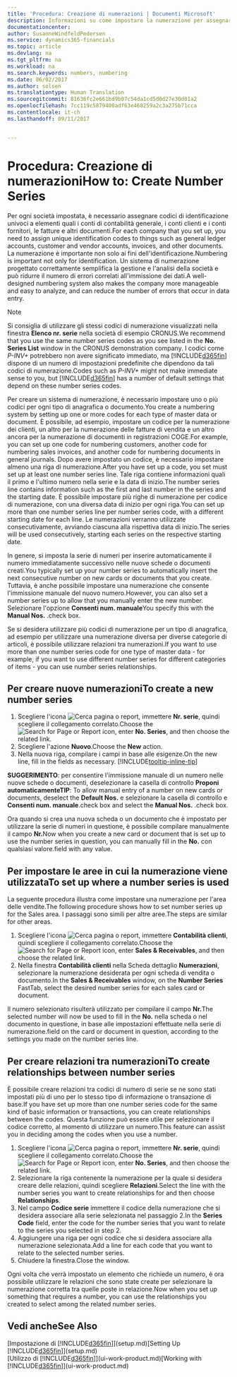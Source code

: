 ```yaml
---
title: 'Procedura: Creazione di numerazioni | Documenti Microsoft'
description: Informazioni su come impostare la numerazione per assegnare codici di identificazione univoci a conti e documenti in Dynamics 365 for Financials.
documentationcenter: 
author: SusanneWindfeldPedersen
ms.service: dynamics365-financials
ms.topic: article
ms.devlang: na
ms.tgt_pltfrm: na
ms.workload: na
ms.search.keywords: numbers, numbering
ms.date: 06/02/2017
ms.author: solsen
ms.translationtype: Human Translation
ms.sourcegitcommit: 81636fc2e661bd9b07c54da1cd5d0d27e30d01a2
ms.openlocfilehash: 7cc119c5879400adf63e468259a2c3a275b71cca
ms.contentlocale: it-ch
ms.lasthandoff: 09/11/2017


---
```

# <a name="how-to-create-number-series"></a><span data-ttu-id="700a0-103">Procedura: Creazione di numerazioni</span><span class="sxs-lookup"><span data-stu-id="700a0-103">How to: Create Number Series</span></span>
<span data-ttu-id="700a0-104">Per ogni società impostata, è necessario assegnare codici di identificazione univoci a elementi quali i conti di contabilità generale, i conti clienti e i conti fornitori, le fatture e altri documenti.</span><span class="sxs-lookup"><span data-stu-id="700a0-104">For each company that you set up, you need to assign unique identification codes to things such as general ledger accounts, customer and vendor accounts, invoices, and other documents.</span></span> <span data-ttu-id="700a0-105">La numerazione è importante non solo ai fini dell'identificazione.</span><span class="sxs-lookup"><span data-stu-id="700a0-105">Numbering is important not only for identification.</span></span> <span data-ttu-id="700a0-106">Un sistema di numerazione progettato correttamente semplifica la gestione e l'analisi della società e può ridurre il numero di errori correlati all'immissione dei dati.</span><span class="sxs-lookup"><span data-stu-id="700a0-106">A well-designed numbering system also makes the company more manageable and easy to analyze, and can reduce the number of errors that occur in data entry.</span></span>

> [!NOTE]  
>   <span data-ttu-id="700a0-107">Si consiglia di utilizzare gli stessi codici di numerazione visualizzati nella finestra **Elenco nr. serie** nella società di esempio CRONUS.</span><span class="sxs-lookup"><span data-stu-id="700a0-107">We recommend that you use the same number series codes as you see listed in the **No. Series List** window in the CRONUS demonstration company.</span></span> <span data-ttu-id="700a0-108">I codici come *P-INV+* potrebbero non avere significato immediato, ma [!INCLUDE[d365fin](includes/d365fin_md.md)] dispone di un numero di impostazioni predefinite che dipendono da tali codici di numerazione.</span><span class="sxs-lookup"><span data-stu-id="700a0-108">Codes such as *P-INV+* might not make immediate sense to you, but [!INCLUDE[d365fin](includes/d365fin_md.md)] has a number of default settings that depend on these number series codes.</span></span>

<span data-ttu-id="700a0-109">Per creare un sistema di numerazione, è necessario impostare uno o più codici per ogni tipo di anagrafica o documento.</span><span class="sxs-lookup"><span data-stu-id="700a0-109">You create a numbering system by setting up one or more codes for each type of master data or document.</span></span> <span data-ttu-id="700a0-110">È possibile, ad esempio, impostare un codice per la numerazione dei clienti, un altro per la numerazione delle fatture di vendita e un altro ancora per la numerazione di documenti in registrazioni COGE.</span><span class="sxs-lookup"><span data-stu-id="700a0-110">For example, you can set up one code for numbering customers, another code for numbering sales invoices, and another code for numbering documents in general journals.</span></span> <span data-ttu-id="700a0-111">Dopo avere impostato un codice, è necessario impostare almeno una riga di numerazione.</span><span class="sxs-lookup"><span data-stu-id="700a0-111">After you have set up a code, you set must set up at least one number series line.</span></span> <span data-ttu-id="700a0-112">Tale riga contiene informazioni quali il primo e l'ultimo numero nella serie e la data di inizio.</span><span class="sxs-lookup"><span data-stu-id="700a0-112">The number series line contains information such as the first and last number in the series and the starting date.</span></span> <span data-ttu-id="700a0-113">È possibile impostare più righe di numerazione per codice di numerazione, con una diversa data di inizio per ogni riga.</span><span class="sxs-lookup"><span data-stu-id="700a0-113">You can set up more than one number series line per number series code, with a different starting date for each line.</span></span> <span data-ttu-id="700a0-114">Le numerazioni verranno utilizzate consecutivamente, avviando ciascuna alla rispettiva data di inizio.</span><span class="sxs-lookup"><span data-stu-id="700a0-114">The series will be used consecutively, starting each series on the respective starting date.</span></span>

<span data-ttu-id="700a0-115">In genere, si imposta la serie di numeri per inserire automaticamente il numero immediatamente successivo nelle nuove schede o documenti creati.</span><span class="sxs-lookup"><span data-stu-id="700a0-115">You typically set up your number series to automatically insert the next consecutive number on new cards or documents that you create.</span></span> <span data-ttu-id="700a0-116">Tuttavia, è anche possibile impostare una numerazione che consente l'immissione manuale del nuovo numero.</span><span class="sxs-lookup"><span data-stu-id="700a0-116">However, you can also set a number series up to allow that you manually enter the new number.</span></span> <span data-ttu-id="700a0-117">Selezionare l'opzione **Consenti num. manuale**</span><span class="sxs-lookup"><span data-stu-id="700a0-117">You specify this with the **Manual Nos.**</span></span> <span data-ttu-id="700a0-118">.</span><span class="sxs-lookup"><span data-stu-id="700a0-118">check box.</span></span>

<span data-ttu-id="700a0-119">Se si desidera utilizzare più codici di numerazione per un tipo di anagrafica, ad esempio per utilizzare una numerazione diversa per diverse categorie di articoli, è possibile utilizzare relazioni tra numerazioni.</span><span class="sxs-lookup"><span data-stu-id="700a0-119">If you want to use more than one number series code for one type of master data - for example, if you want to use different number series for different categories of items - you can use number series relationships.</span></span>

## <a name="to-create-a-new-number-series"></a><span data-ttu-id="700a0-120">Per creare nuove numerazioni</span><span class="sxs-lookup"><span data-stu-id="700a0-120">To create a new number series</span></span>
1. <span data-ttu-id="700a0-121">Scegliere l'icona ![Cerca pagina o report](media/ui-search/search_small.png "icona Cerca pagina o report"), immettere **Nr. serie**, quindi scegliere il collegamento correlato.</span><span class="sxs-lookup"><span data-stu-id="700a0-121">Choose the ![Search for Page or Report](media/ui-search/search_small.png "Search for Page or Report icon") icon, enter **No. Series**, and then choose the related link.</span></span>
2. <span data-ttu-id="700a0-122">Scegliere l'azione **Nuovo**.</span><span class="sxs-lookup"><span data-stu-id="700a0-122">Choose the **New** action.</span></span>
3. <span data-ttu-id="700a0-123">Nella nuova riga, compilare i campi in base alle esigenze.</span><span class="sxs-lookup"><span data-stu-id="700a0-123">On the new line, fill in the fields as necessary.</span></span> [!INCLUDE[tooltip-inline-tip](includes/tooltip-inline-tip_md.md)]

<span data-ttu-id="700a0-124">**SUGGERIMENTO**: per consentire l'immissione manuale di un numero nelle nuove schede o documenti, deselezionare la casella di controllo **Proponi automaticamente**</span><span class="sxs-lookup"><span data-stu-id="700a0-124">**TIP**: To allow manual entry of a number on new cards or documents, deselect the **Default Nos.**</span></span> <span data-ttu-id="700a0-125">e selezionare la casella di controllo e **Consenti num. manuale**.</span><span class="sxs-lookup"><span data-stu-id="700a0-125">check box and select the **Manual Nos.**</span></span> <span data-ttu-id="700a0-126">.</span><span class="sxs-lookup"><span data-stu-id="700a0-126">check box.</span></span>

<span data-ttu-id="700a0-127">Ora quando si crea una nuova scheda o un documento che è impostato per utilizzare la serie di numeri in questione, è possibile compilare manualmente il campo **Nr.**</span><span class="sxs-lookup"><span data-stu-id="700a0-127">Now when you create a new card or document that is set up to use the number series in question, you can manually fill in the **No.**</span></span> <span data-ttu-id="700a0-128">con qualsiasi valore.</span><span class="sxs-lookup"><span data-stu-id="700a0-128">field with any value.</span></span>  

## <a name="to-set-up-where-a-number-series-is-used"></a><span data-ttu-id="700a0-129">Per impostare le aree in cui la numerazione viene utilizzata</span><span class="sxs-lookup"><span data-stu-id="700a0-129">To set up where a number series is used</span></span>
<span data-ttu-id="700a0-130">La seguente procedura illustra come impostare una numerazione per l'area delle vendite.</span><span class="sxs-lookup"><span data-stu-id="700a0-130">The following procedure shows how to set number series up for the Sales area.</span></span> <span data-ttu-id="700a0-131">I passaggi sono simili per altre aree.</span><span class="sxs-lookup"><span data-stu-id="700a0-131">The steps are similar for other areas.</span></span>
1. <span data-ttu-id="700a0-132">Scegliere l'icona ![Cerca pagina o report](media/ui-search/search_small.png "icona Cerca pagina o report"), immettere **Contabilità clienti**, quindi scegliere il collegamento correlato.</span><span class="sxs-lookup"><span data-stu-id="700a0-132">Choose the ![Search for Page or Report](media/ui-search/search_small.png "Search for Page or Report icon") icon, enter **Sales & Receivables**, and then choose the related link.</span></span>
2. <span data-ttu-id="700a0-133">Nella finestra **Contabilità clienti** nella Scheda dettaglio **Numerazioni**, selezionare la numerazione desiderata per ogni scheda di vendita o documento.</span><span class="sxs-lookup"><span data-stu-id="700a0-133">In the **Sales & Receivables** window, on the **Number Series** FastTab, select the desired number series for each sales card or document.</span></span>

<span data-ttu-id="700a0-134">Il numero selezionato risulterà utilizzato per compilare il campo **Nr.**</span><span class="sxs-lookup"><span data-stu-id="700a0-134">The selected number will now be used to fill in the **No.**</span></span> <span data-ttu-id="700a0-135">nella scheda o nel documento in questione, in base alle impostazioni effettuate nella serie di numerazione.</span><span class="sxs-lookup"><span data-stu-id="700a0-135">field on the card or document in question, according to the settings you made on the number series line.</span></span>

## <a name="to-create-relationships-between-number-series"></a><span data-ttu-id="700a0-136">Per creare relazioni tra numerazioni</span><span class="sxs-lookup"><span data-stu-id="700a0-136">To create relationships between number series</span></span>
<span data-ttu-id="700a0-137">È possibile creare relazioni tra codici di numero di serie se ne sono stati impostati più di uno per lo stesso tipo di informazione o transazione di base.</span><span class="sxs-lookup"><span data-stu-id="700a0-137">If you have set up more than one number series code for the same kind of basic information or transactions, you can create relationships between the codes.</span></span> <span data-ttu-id="700a0-138">Questa funzione può essere utile per selezionare il codice corretto, al momento di utilizzare un numero.</span><span class="sxs-lookup"><span data-stu-id="700a0-138">This feature can assist you in deciding among the codes when you use a number.</span></span>

1. <span data-ttu-id="700a0-139">Scegliere l'icona ![Cerca pagina o report](media/ui-search/search_small.png "icona Cerca pagina o report"), immettere **Nr. serie**, quindi scegliere il collegamento correlato.</span><span class="sxs-lookup"><span data-stu-id="700a0-139">Choose the ![Search for Page or Report](media/ui-search/search_small.png "Search for Page or Report icon") icon, enter **No. Series**, and then choose the related link.</span></span>
2. <span data-ttu-id="700a0-140">Selezionare la riga contenente la numerazione per la quale si desidera creare delle relazioni, quindi scegliere **Relazioni**.</span><span class="sxs-lookup"><span data-stu-id="700a0-140">Select the line with the number series you want to create relationships for and then choose **Relationships**.</span></span>
3. <span data-ttu-id="700a0-141">Nel campo **Codice serie** immettere il codice della numerazione che si desidera associare alla serie selezionata nel passaggio 2.</span><span class="sxs-lookup"><span data-stu-id="700a0-141">In the **Series Code** field, enter the code for the number series that you want to relate to the series you selected in step 2.</span></span>
4. <span data-ttu-id="700a0-142">Aggiungere una riga per ogni codice che si desidera associare alla numerazione selezionata.</span><span class="sxs-lookup"><span data-stu-id="700a0-142">Add a line for each code that you want to relate to the selected number series.</span></span>
5. <span data-ttu-id="700a0-143">Chiudere la finestra.</span><span class="sxs-lookup"><span data-stu-id="700a0-143">Close the window.</span></span>

<span data-ttu-id="700a0-144">Ogni volta che verrà impostato un elemento che richiede un numero, è ora possibile utilizzare le relazioni che sono state create per selezionare la numerazione corretta tra quelle poste in relazione.</span><span class="sxs-lookup"><span data-stu-id="700a0-144">Now when you set up something that requires a number, you can use the relationships you created to select among the related number series.</span></span>

## <a name="see-also"></a><span data-ttu-id="700a0-145">Vedi anche</span><span class="sxs-lookup"><span data-stu-id="700a0-145">See Also</span></span>
<span data-ttu-id="700a0-146">[Impostazione di [!INCLUDE[d365fin](includes/d365fin_md.md)]](setup.md)</span><span class="sxs-lookup"><span data-stu-id="700a0-146">[Setting Up [!INCLUDE[d365fin](includes/d365fin_md.md)]](setup.md)</span></span>  
<span data-ttu-id="700a0-147">[Utilizzo di [!INCLUDE[d365fin](includes/d365fin_md.md)]](ui-work-product.md)</span><span class="sxs-lookup"><span data-stu-id="700a0-147">[Working with [!INCLUDE[d365fin](includes/d365fin_md.md)]](ui-work-product.md)</span></span>  

